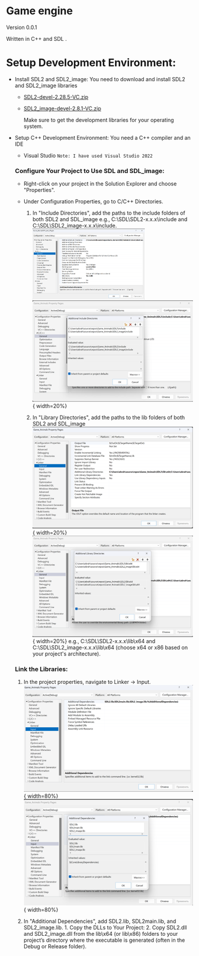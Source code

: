 # Game engine

Version 0.0.1

Written in C++ and SDL .

# Setup Development Environment:

* Install SDL2 and SDL2_image: You need to download and install SDL2 and SDL2_image libraries 
  * [SDL2-devel-2.28.5-VC.zip](https://github.com/libsdl-org/SDL/releases/tag/release-2.28.5#:~:text=SDL2%2Ddevel%2D2.28.5%2DVC.zip)
  * [SDL2_image-devel-2.8.1-VC.zip](https://www.libsdl.org/projects/SDL_image/release/SDL2_image-devel-2.8.1-VC.zip)
    
    Make sure to get the development libraries for your operating system.
* Setup C++ Development Environment: You need a C++ compiler and an IDE
    * Visual Studio
     `Note: I have used Visual Studio 2022` 


  ### Configure Your Project to Use SDL and SDL_image:

    * Right-click on your project in the Solution Explorer and choose "Properties".
    * Under Configuration Properties, go to C/C++ Directories.
      
        1. In "Include Directories", add the paths to the include folders of both SDL2 and SDL_image
           e.g., C:\SDL\SDL2-x.x.x\include and C:\SDL\SDL2_image-x.x.x\include.
           <img src="images/1.png" width="70%"  alt="РИС.1">
          ![РИС.2](images/2.png){ width=20%}
      
        2. In "Library Directories", add the paths to the lib folders of both SDL2 and SDL_image
           ![РИС.3](images/3.png){ width=20%}
          ![РИС.4](images/4.png){ width=20%}
       e.g., C:\SDL\SDL2-x.x.x\lib\x64 and C:\SDL\SDL2_image-x.x.x\lib\x64 (choose x64 or x86 based on your project's architecture).

    ### Link the Libraries:
    
    1. In the project properties, navigate to Linker -> Input.
     ![РИС.5](images/5.png){ width=80%}
     ![РИС.6](images/6.png){ width=80%}
  
    2. In "Additional Dependencies", add SDL2.lib, SDL2main.lib, and SDL2_image.lib.
      1. Copy the DLLs to Your Project:
      2. Copy SDL2.dll and SDL2_image.dll from the lib\x64 (or lib\x86) folders to your project’s directory where the executable is generated (often in the Debug or Release folder).
